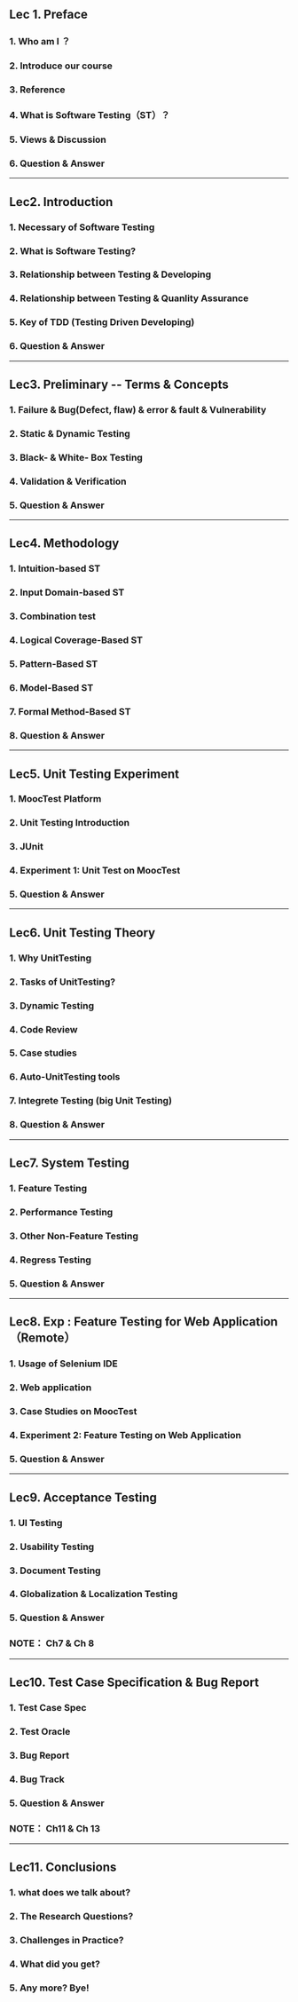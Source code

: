 ## Lec 1. Preface
### 1. Who am I ？

### 2. Introduce our course

### 3. Reference

### 4. What is Software Testing（ST）？

### 5. Views & Discussion

### 6. Question & Answer

---
## Lec2. Introduction

### 1. Necessary of Software Testing
### 2. What is Software Testing?
### 3. Relationship between Testing & Developing
### 4. Relationship between Testing & Quanlity Assurance
### 5. Key of TDD (Testing Driven Developing)
### 6. Question & Answer

---

## Lec3. Preliminary -- Terms &  Concepts

### 1. Failure & Bug(Defect, flaw) &  error & fault & Vulnerability 
### 2. Static & Dynamic Testing
### 3. Black- & White- Box Testing
### 4. Validation & Verification
### 5. Question & Answer

---

## Lec4. Methodology

### 1. Intuition-based ST  

### 2. Input Domain-based ST

### 3. Combination test

### 4. Logical Coverage-Based ST

### 5. Pattern-Based ST

### 6. Model-Based ST

### 7. Formal Method-Based ST

### 8. Question & Answer

---

## Lec5. Unit Testing Experiment

### 1. MoocTest Platform   

### 2. Unit Testing Introduction

### 3. JUnit 

### 4. Experiment 1: Unit Test on MoocTest

### 5. Question & Answer

---
## Lec6. Unit Testing Theory

### 1. Why UnitTesting   

### 2. Tasks of UnitTesting?

### 3. Dynamic Testing 

### 4. Code Review

### 5. Case studies

### 6. Auto-UnitTesting tools

### 7. Integrete Testing (big Unit Testing)

### 8. Question & Answer

---
## Lec7. System Testing

### 1. Feature Testing   

### 2. Performance Testing

### 3. Other Non-Feature Testing

### 4. Regress Testing

### 5. Question & Answer

---
## Lec8. Exp : Feature Testing for Web Application （Remote）

### 1. Usage of Selenium IDE   

### 2. Web application

### 3. Case Studies on MoocTest 

### 4. Experiment 2: Feature Testing on Web Application

### 5. Question & Answer

---
## Lec9. Acceptance Testing

### 1. UI Testing   

### 2. Usability Testing

### 3. Document Testing

### 4. Globalization & Localization Testing

### 5. Question & Answer

### NOTE： Ch7 & Ch 8

---
## Lec10. Test Case Specification & Bug Report

### 1. Test Case Spec   

### 2. Test Oracle

### 3. Bug Report

### 4. Bug Track

### 5. Question & Answer

### NOTE： Ch11 & Ch 13

---
## Lec11. Conclusions
### 1. what does we talk about?

### 2. The Research Questions?

### 3. Challenges in Practice?

### 4. What did you get?

### 5. Any more?  Bye!